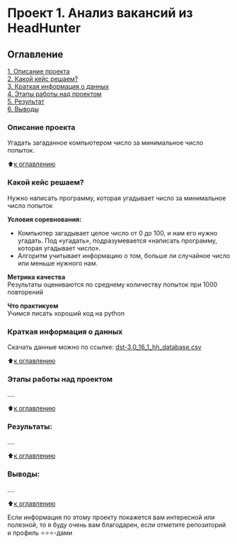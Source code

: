 # Проект 1. Анализ вакансий из HeadHunter

## Оглавление  
[1. Описание проекта](#Описание-проекта)  
[2. Какой кейс решаем?](#Какой-кейс-решаем)  
[3. Краткая информация о данных](#Краткая-информация-о-данных)  
[4. Этапы работы над проектом](#Этапы-работы-над-проектом)  
[5. Результат](#Результат)    
[6. Выводы](#Выводы) 

### Описание проекта    
Угадать загаданное компьютером число за минимальное число попыток.

:arrow_up:[к оглавлению](_)


### Какой кейс решаем?    
Нужно написать программу, которая угадывает число за минимальное число попыток

**Условия соревнования:**  
- Компьютер загадывает целое число от 0 до 100, и нам его нужно угадать. Под «угадать», подразумевается «написать программу, которая угадывает число».
- Алгоритм учитывает информацию о том, больше ли случайное число или меньше нужного нам.

**Метрика качества**     
Результаты оцениваются по среднему количеству попыток при 1000 повторений

**Что практикуем**     
Учимся писать хороший код на python


### Краткая информация о данных  
Скачать данные можно по ссылке: [dst-3.0_16_1_hh_database.csv](https://drive.google.com/file/d/1_M6ZsDKjWHNrrYaET3Yc3snZAwxqm7oq/view?usp=sharing)

:arrow_up:[к оглавлению](#Оглавление)


### Этапы работы над проектом  
....

:arrow_up:[к оглавлению](#Оглавление)


### Результаты:  
....

:arrow_up:[к оглавлению](#Оглавление)


### Выводы:  
....

:arrow_up:[к оглавлению](#Оглавление)


Если информация по этому проекту покажется вам интересной или полезной, то я буду очень вам благодарен, если отметите репозиторий и профиль ⭐️⭐️⭐️-дами